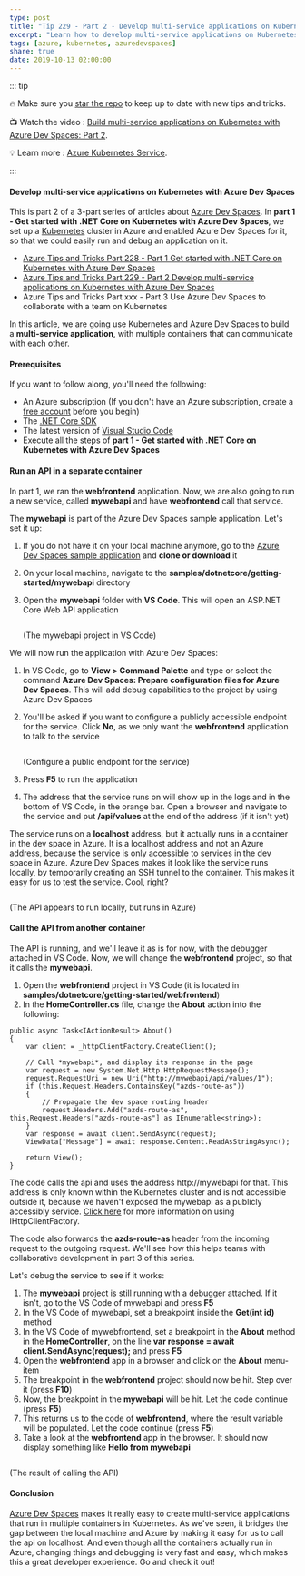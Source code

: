 ```yaml
---
type: post
title: "Tip 229 - Part 2 - Develop multi-service applications on Kubernetes with Azure Dev Spaces"
excerpt: "Learn how to develop multi-service applications on Kubernetes with Azure Dev Spaces"
tags: [azure, kubernetes, azuredevspaces]
share: true
date: 2019-10-13 02:00:00
---
```


::: tip 

:fire: Make sure you [star the repo](http://azuredev.tips?WT.mc_id=azure-azuredevtips-azureappsdev) to keep up to date with new tips and tricks.

:tv: Watch the video : [Build multi-service applications on Kubernetes with Azure Dev Spaces: Part 2](https://www.youtube.com/watch?v=ICkEwIW35RM&list=PLLasX02E8BPCNCK8Thcxu-Y-XcBUbhFWC&index=82?WT.mc_id=youtube-azuredevtips-azureappsdev).

:bulb: Learn more : [Azure Kubernetes Service](https://docs.microsoft.com/azure/aks/intro-kubernetes?WT.mc_id=docs-azuredevtips-azureappsdev). 

:::

#### Develop multi-service applications on Kubernetes with Azure Dev Spaces

This is part 2 of a 3-part series of articles about [Azure Dev Spaces](https://docs.microsoft.com/azure/dev-spaces/about?WT.mc_id=docs-azuredevtips-azureappsdev). In **part 1 - Get started with .NET Core on Kubernetes with Azure Dev Spaces**, we set up a [Kubernetes](https://azure.microsoft.com/services/kubernetes-service/?WT.mc_id=azure-azuredevtips-azureappsdev) cluster in Azure and enabled Azure Dev Spaces for it, so that we could easily run and debug an application on it. 

* [Azure Tips and Tricks Part 228 - Part 1 Get started with .NET Core on Kubernetes with Azure Dev Spaces](https://microsoft.github.io/AzureTipsAndTricks/blog/tip228.html)
* [Azure Tips and Tricks Part 229 - Part 2 Develop multi-service applications on Kubernetes with Azure Dev Spaces](https://microsoft.github.io/AzureTipsAndTricks/blog/tip229.html)
* Azure Tips and Tricks Part xxx - Part 3 Use Azure Dev Spaces to collaborate with a team on Kubernetes

In this article, we are going use Kubernetes and Azure Dev Spaces to build a **multi-service application**, with multiple containers that can communicate with each other. 

#### Prerequisites

If you want to follow along, you'll need the following:
* An Azure subscription (If you don't have an Azure subscription, create a [free account](https://azure.microsoft.com/free/?WT.mc_id=azure-azuredevtips-azureappsdev) before you begin)
* The [.NET Core SDK](https://dotnet.microsoft.com/download?WT.mc_id=microsoft-azuredevtips-azureappsdev)
* The latest version of [Visual Studio Code](https://code.visualstudio.com/)
* Execute all the steps of **part 1 - Get started with .NET Core on Kubernetes with Azure Dev Spaces**

#### Run an API in a separate container

In part 1, we ran the **webfrontend** application. Now, we are also going to run a new service, called **mywebapi** and have **webfrontend** call that service.

The **mywebapi** is part of the Azure Dev Spaces sample application. Let's set it up:
1. If you do not have it on your local machine anymore, go to the [Azure Dev Spaces sample application](https://github.com/Azure/dev-spaces) and **clone or download** it
2. On your local machine, navigate to the **samples/dotnetcore/getting-started/mywebapi** directory
3. Open the **mywebapi** folder with **VS Code**. This will open an ASP.NET Core Web API application

    <img :src="$withBase('/files/30mywebapiinvscode.png')">

    (The mywebapi project in VS Code)

We will now run the application with Azure Dev Spaces: 
1. In VS Code, go to **View > Command Palette** and type or select the command **Azure Dev Spaces: Prepare configuration files for Azure Dev Spaces**. This will add debug capabilities to the project by using Azure Dev Spaces
2. You'll be asked if you want to configure a publicly accessible endpoint for the service. Click **No**, as we only want the **webfrontend** application to talk to the service

    <img :src="$withBase('/files/30configureendpoint.png')">

    (Configure a public endpoint for the service)

3. Press **F5** to run the application
4. The address that the service runs on will show up in the logs and in the bottom of VS Code, in the orange bar. Open a browser and navigate to the service and put **/api/values** at the end of the address (if it isn't yet)

The service runs on a **localhost** address, but it actually runs in a container in the dev space in Azure. It is a localhost address and not an Azure address, because the service is only accessible to services in the dev space in Azure. Azure Dev Spaces makes it look like the service runs locally, by temporarily creating an SSH tunnel to the container. This makes it easy for us to test the service. Cool, right?

<img :src="$withBase('/files/30apirunning.png')">

(The API appears to run locally, but runs in Azure)

#### Call the API from another container

The API is running, and we'll leave it as is for now, with the debugger attached in VS Code.
Now, we will change the **webfrontend** project, so that it calls the **mywebapi**.
1. Open the **webfrontend** project in VS Code (it is located in **samples/dotnetcore/getting-started/webfrontend**)
2. In the **HomeController.cs** file, change the **About** action into the following:

```
public async Task<IActionResult> About()
{
    var client = _httpClientFactory.CreateClient();
    
    // Call *mywebapi*, and display its response in the page
    var request = new System.Net.Http.HttpRequestMessage();
    request.RequestUri = new Uri("http://mywebapi/api/values/1");
    if (this.Request.Headers.ContainsKey("azds-route-as"))
    {
        // Propagate the dev space routing header
        request.Headers.Add("azds-route-as", this.Request.Headers["azds-route-as"] as IEnumerable<string>);
    }
    var response = await client.SendAsync(request);
    ViewData["Message"] = await response.Content.ReadAsStringAsync();

    return View();
}
```
The code calls the api and uses the address http://mywebapi for that. This address is only known within the Kubernetes cluster and is not accessible outside it, because we haven't exposed the mywebapi as a publicly accessibly service. [Click here](https://docs.microsoft.com/en-us/aspnet/core/fundamentals/http-requests) for more information on using IHttpClientFactory.

The code also forwards the **azds-route-as** header from the incoming request to the outgoing request. We'll see how this helps teams with collaborative development in part 3 of this series. 

Let's debug the service to see if it works:
1. The **mywebapi** project is still running with a debugger attached. If it isn't, go to the VS Code of mywebapi and press **F5**
2. In the VS Code of mywebapi, set a breakpoint inside the **Get(int id)** method
3. In the VS Code of mywebfrontend, set a breakpoint in the **About** method in the **HomeController**, on the line **var response = await client.SendAsync(request);** and press **F5**
4. Open the **webfrontend** app in a browser and click on the **About** menu-item
5. The breakpoint in the **webfrontend** project should now be hit. Step over it (press **F10**)
6. Now, the breakpoint in the **mywebapi** will be hit. Let the code continue (press **F5**) 
7. This returns us to the code of **webfrontend**, where the result variable will be populated. Let the code continue (press **F5**)
8. Take a look at the **webfrontend** app in the browser. It should now display something like **Hello from mywebapi**

<img :src="$withBase('/files/30results.png')">

(The result of calling the API)

#### Conclusion

[Azure Dev Spaces](https://docs.microsoft.com/azure/dev-spaces/about?WT.mc_id=docs-azuredevtips-azureappsdev) makes it really easy to create multi-service applications that run in multiple containers in Kubernetes. As we've seen, it bridges the gap between the local machine and Azure by making it easy for us to call the api on localhost. And even though all the containers actually run in Azure, changing things and debugging is very fast and easy, which makes this a great developer experience. Go and check it out!